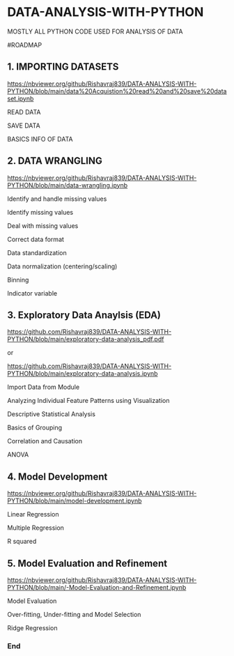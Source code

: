 # DATA-ANALYSIS-WITH-PYTHON

MOSTLY ALL PYTHON CODE USED FOR ANALYSIS OF DATA

#ROADMAP

## 1. IMPORTING DATASETS 

 https://nbviewer.org/github/Rishavraj839/DATA-ANALYSIS-WITH-PYTHON/blob/main/data%20Acquistion%20read%20and%20save%20dataset.ipynb
  
  READ DATA
  
  SAVE DATA
  
  BASICS INFO OF DATA


## 2. DATA WRANGLING

https://nbviewer.org/github/Rishavraj839/DATA-ANALYSIS-WITH-PYTHON/blob/main/data-wrangling.ipynb

Identify and handle missing values


Identify missing values


Deal with missing values


Correct data format


Data standardization


Data normalization (centering/scaling)


Binning


Indicator variable


## 3. Exploratory Data Anaylsis (EDA)

  https://github.com/Rishavraj839/DATA-ANALYSIS-WITH-PYTHON/blob/main/exploratory-data-analysis_pdf.pdf
   
   or
   
  https://github.com/Rishavraj839/DATA-ANALYSIS-WITH-PYTHON/blob/main/exploratory-data-analysis.ipynb

Import Data from Module

Analyzing Individual Feature Patterns using Visualization

Descriptive Statistical Analysis

Basics of Grouping

Correlation and Causation

ANOVA

## 4.  Model Development

https://nbviewer.org/github/Rishavraj839/DATA-ANALYSIS-WITH-PYTHON/blob/main/model-development.ipynb


Linear Regression

Multiple Regression

R squared

## 5. Model Evaluation and Refinement


https://nbviewer.org/github/Rishavraj839/DATA-ANALYSIS-WITH-PYTHON/blob/main/-Model-Evaluation-and-Refinement.ipynb

Model Evaluation

Over-fitting, Under-fitting and Model Selection

Ridge Regression

### End
